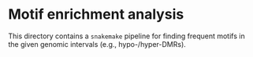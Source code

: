 # Motif enrichment analysis

This directory contains a `snakemake` pipeline for finding frequent motifs in the given genomic intervals (e.g., hypo-/hyper-DMRs).